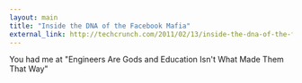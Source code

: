 ```yaml
---
layout: main
title: "Inside the DNA of the Facebook Mafia"
external_link: http://techcrunch.com/2011/02/13/inside-the-dna-of-the-facebook-mafia/
---
```

You had me at "Engineers Are Gods and Education Isn't What Made Them That Way"

